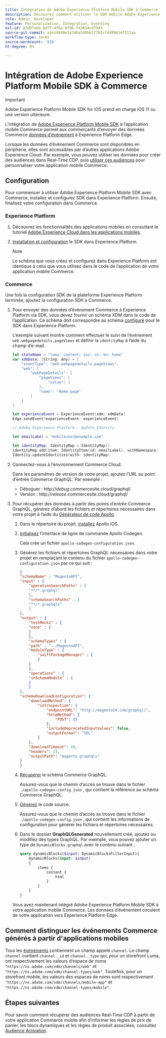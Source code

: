 ```yaml
---
title: Intégration de Adobe Experience Platform Mobile SDK à Commerce
description: Découvrez comment utiliser le SDK mobile Adobe Experience Platform avec votre storefront Commerce découplé ou personnalisé.
role: Admin, Developer
feature: Personalization, Integration, Eventing
exl-id: 02d07abb-8d7f-4f0a-9f96-f42654cd79d3
source-git-commit: a3e19940e2a3d8a240bb17703cfdd9903df311aa
workflow-type: tm+mt
source-wordcount: '526'
ht-degree: 0%

---
```


# Intégration de Adobe Experience Platform Mobile SDK à Commerce

>[!IMPORTANT]
>
>Adobe Experience Platform Mobile SDK for iOS prend en charge iOS 11 ou une version ultérieure.

L’intégration de [Adobe Experience Platform Mobile SDK](https://developer.adobe.com/client-sdks/home/) à l’application mobile Commerce permet aux commerçants d’envoyer des données Commerce [données d’événement](events.md) à Experience Platform Edge.

Lorsque les données d’événement Commerce sont disponibles en périphérie, elles sont accessibles par d’autres applications Adobe Experience Cloud. Par exemple, vous pouvez utiliser les données pour créer des audiences dans Real-Time CDP, puis [utiliser ces audiences](https://experienceleague.adobe.com/docs/commerce-admin/customers/audience-activation.html?lang=fr) pour personnaliser votre application mobile Commerce.

## Configuration

Pour commencer à utiliser Adobe Experience Platform Mobile SDK avec Commerce, installez et configurez SDK dans Experience Platform. Ensuite, finalisez votre configuration dans Commerce.

### Experience Platform

1. Découvrez les fonctionnalités des applications mobiles en consultant le tutoriel [Adobe Experience Cloud dans les applications mobiles](https://experienceleague.adobe.com/docs/platform-learn/implement-mobile-sdk/overview.html?lang=fr).

1. [Installation et configuration](https://developer.adobe.com/client-sdks/documentation/getting-started/) le SDK dans Experience Platform.

   >[!NOTE]
   >
   >Le schéma que vous créez et configurez dans Experience Platform est identique à celui que vous utilisez dans le code de l’application de votre application mobile Commerce.

### Commerce

Une fois la configuration SDK de la plateforme Experience Platform terminée, ajoutez la configuration SDK à Commerce.

1. Pour envoyer des données d’événement Commerce à Experience Platform via SDK, vous devez fournir un schéma XDM dans le code de l’application. Ce schéma doit correspondre au schéma [configuré](https://developer.adobe.com/client-sdks/home/getting-started/set-up-schemas-and-datasets/) pour le SDK dans Experience Platform.

   L’exemple suivant montre comment effectuer le suivi de l’événement `web.webpagedetails.pageViews` et définir la `identityMap` à l’aide du champ d’e-mail.

   ```swift
   let stateName = "luma: content: ios: us: en: home"
   var xdmData: [String: Any] = [
       "eventType": "web.webpagedetails.pageViews",
       "web": [
           "webPageDetails": [
               "pageViews": [
                   "value": 1
               ],
               "name": "Home page"
           ]
       ]
   ]
   
   let experienceEvent = ExperienceEvent(xdm: xdmData)
   Edge.sendEvent(experienceEvent: experienceEvent)
   
   // Adobe Experience Platform - Update Identity
   
   let emailLabel = "mobileuser@example.com"
   
   let identityMap: IdentityMap = IdentityMap()
   identityMap.add(item: IdentityItem(id: emailLabel), withNamespace: "Email")
   Identity.updateIdentities(with: identityMap)
   ```

1. Connectez-vous à l’environnement Commerce Cloud.

   Dans les paramètres de version de votre projet, ajoutez l’URL au point d’entrée Commerce GraphQL. Par exemple :

   - Déboguer : http://_debug_.commercesite.cloud/graphql/
   - Version : http://_release_.commercesite.cloud/graphql/

1. Pour récupérer des données à partir des points d’entrée Commerce GraphQL, générez d’abord les fichiers et répertoires nécessaires dans votre projet à l’aide du [Générateur de code Apollo](https://www.apollographql.com/docs/ios/).

   1. Dans le répertoire du projet, [installez](https://www.apollographql.com/docs/ios/get-started#1-install-the-apollo-frameworks) Apollo iOS.

   1. [Initialisez](https://www.apollographql.com/docs/ios/code-generation/codegen-cli/#initialize) l’interface de ligne de commande Apollo Codegen.

      Cela crée un fichier `apollo-codegen-configuration.json`.

   1. Générez les fichiers et répertoires GraphQL nécessaires dans votre projet en remplaçant le contenu du fichier `apollo-codegen-configuration.json` par ce qui suit :

      ```json
      {
      "schemaName" : "MagentoAPI",
      "input" : {
          "operationSearchPaths" : [
          "**/*.graphql"
          ],
          "schemaSearchPaths" : [
          "**/*.graphqls"
          ]
      },
      "output" : {
          "testMocks" : {
          "none" : {
          }
          },
          "schemaTypes" : {
          "path" : "../MagentoAPI",
          "moduleType" : {
              "swiftPackageManager" : {
              }
          }
          },
          "operations" : {
          "inSchemaModule" : {
          }
          }
      },
      "schemaDownloadConfiguration": {
          "downloadMethod": {
              "introspection": {
                  "endpointURL": "http://magento24.com/graphql/",
                  "httpMethod": {
                      "POST": {}
                  },
                  "includeDeprecatedInputValues": false,
                  "outputFormat": "SDL"
              }
          },
          "downloadTimeout": 60,
          "headers": [],
          "outputPath": "magento.graphqls"
      }
      }
      ```

   1. [Récupérer](https://www.apollographql.com/docs/ios/code-generation/codegen-cli/#fetch-schema) le schéma Commerce GraphQL.

      Assurez-vous que le chemin d’accès se trouve dans le fichier `./apollo-codegen-config.json` , qui contient la référence au schéma Commerce GraphQL.

   1. [Générez](https://www.apollographql.com/docs/ios/code-generation/codegen-cli/#generate) le code source.

      Assurez-vous que le chemin d’accès se trouve dans le fichier `./apollo-codegen-config.json` , qui contient les informations de configuration pour générer les fichiers et répertoires nécessaires.

   1. Dans le dossier **GraphQLGenerated** nouvellement créé, ajoutez ou modifiez des types GraphQL. Par exemple, vous pouvez ajouter un type de `DynamicBlocks.graphql` avec le contenu suivant :

      ```graphql
      query dynamicBlocks($input: DynamicBlocksFilterInput){
          dynamicBlocks(input: $input)
          {
              items {
                  content {
                      html
                  }
              }
          }
      }
      ```

   Vous avez maintenant intégré Adobe Experience Platform Mobile SDK à votre application mobile Commerce. Les données d’événement circulent de votre application vers Experience Platform Edge.

## Comment distinguer les événements Commerce générés à partir d&#39;applications mobiles

Tous les [événements](events.md) contiennent un champ appelé `channel`. Le champ `channel` contient `channel._id` et `channel._type` qui, pour un storefront Luma, ont respectivement les valeurs d’espace de noms `"https://ns.adobe.com/xdm/channels/web"` et `"https://ns.adobe.com/xdm/channel-types/web"`. Toutefois, pour un storefront mobile, les valeurs des espaces de noms sont respectivement `"https://ns.adobe.com/xdm/channels/mobile-app"` et `"https://ns.adobe.com/xdm/channel-types/mobile"`.

## Étapes suivantes

Pour savoir comment récupérer des audiences Real-Time CDP à partir de votre application Commerce mobile afin d’informer les règles de prix de panier, les blocs dynamiques et les règles de produit associées, consultez [Audience Activation](https://experienceleague.adobe.com/docs/commerce-admin/customers/audience-activation.html?lang=fr#retrieve-audiences-using-the-adobe-experience-platform-mobile-sdk).
